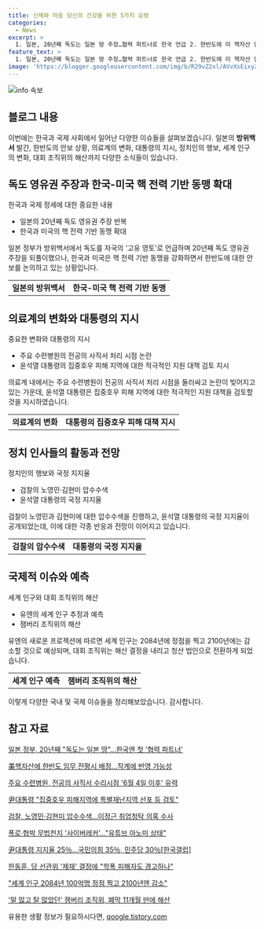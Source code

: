 ```yaml
---
title: 신체와 마음 당신의 건강을 위한 5가지 요령
categories:
  - News
excerpt: >
  1. 일본, 20년째 독도는 일본 땅 주장…협력 파트너로 한국 언급 2. 한반도에 미 핵자산 임무전평시 배정, 한미 핵·재래식 통합 훈련 강화 3. 주요 수련병원, 사직서 수리 시점 논란 4. 윤석열 대통령, 집중호우 피해注意…특별재난지역 선포 검토 5. 검찰, 노영민·김현미 압수수색…이정근 취업청탁 의혹 수사 6. 사이버 레커 문제에 유튜브 공방 7. 윤대통령 지지율 25%, 국민의힘 35%, 민주당 30% 8. 한동훈, 당 선관위 제재 반발 9. 유엔, 2084년 세계인구 100억명 정점 예상 10. 2023 새만금 세계스카우트잼버리대회 조직위 해산
feature_text: >
  1. 일본, 20년째 독도는 일본 땅 주장…협력 파트너로 한국 언급 2. 한반도에 미 핵자산 임무전평시 배정, 한미 핵·재래식 통합 훈련 강화 3. 주요 수련병원, 사직서 수리 시점 논란 4. 윤석열 대통령, 집중호우 피해注意…특별재난지역 선포 검토 5. 검찰, 노영민·김현미 압수수색…이정근 취업청탁 의혹 수사 6. 사이버 레커 문제에 유튜브 공방 7. 윤대통령 지지율 25%, 국민의힘 35%, 민주당 30% 8. 한동훈, 당 선관위 제재 반발 9. 유엔, 2084년 세계인구 100억명 정점 예상 10. 2023 새만금 세계스카우트잼버리대회 조직위 해산
image: 'https://blogger.googleusercontent.com/img/b/R29vZ2xl/AVvXsEixyZcFfHzMRdzZMjFBmAUKJYCLCGyLL1o632UiGVXcaFdKo_bkvkuCioo0uUKlGfBVcT3P84aROyZIXSBEx3Aw5nCQ3pTgDom1WDC4m8eifvWiAmWEEVb4x6G_l8C0QH225ldMjyaFvpxGEBGNO37VmDTDMHGhJPq73UglMfDca1-0aw/s1600/blogspot.png'
---
```


<p><img src="https://blogger.googleusercontent.com/img/b/R29vZ2xl/AVvXsEixyZcFfHzMRdzZMjFBmAUKJYCLCGyLL1o632UiGVXcaFdKo_bkvkuCioo0uUKlGfBVcT3P84aROyZIXSBEx3Aw5nCQ3pTgDom1WDC4m8eifvWiAmWEEVb4x6G_l8C0QH225ldMjyaFvpxGEBGNO37VmDTDMHGhJPq73UglMfDca1-0aw/s1600/blogspot.png" alt="info 속보" /></p>

<h2 data-ke-size="size26">블로그 내용</h2>

<p data-ke-size="size16">이번에는 한국과 국제 사회에서 일어난 다양한 이슈들을 살펴보겠습니다. 일본의 <b>방위백서</b> 발간, 한반도의 안보 상황, 의료계의 변화, 대통령의 지시, 정치인의 행보, 세계 인구의 변화, 대회 조직위의 해산까지 다양한 소식들이 있습니다.</p>

<h2 data-ke-size="size26">독도 영유권 주장과 한국-미국 핵 전력 기반 동맹 확대</h2>

<p data-ke-size="size16">한국과 국제 정세에 대한 중요한 내용</p>

<ul>
  <li>일본의 20년째 독도 영유권 주장 반복</li>
  <li>한국과 미국의 핵 전력 기반 동맹 확대</li>
</ul>

<p data-ke-size="size16">일본 정부가 방위백서에서 독도를 자국의 '고유 영토'로 언급하며 20년째 독도 영유권 주장을 되풀이했으나, 한국과 미국은 핵 전력 기반 동맹을 강화하면서 한반도에 대한 안보를 논의하고 있는 상황입니다.</p>

<table>
  <tr>
    <td style="text-align: center; height: 17px;"><b>일본의 방위백서</b></td>
    <td style="text-align: center; height: 17px;"><b>한국-미국 핵 전력 기반 동맹</b></td>
  </tr>
</table>

<h2 data-ke-size="size26">의료계의 변화와 대통령의 지시</h2>

<p data-ke-size="size16">중요한 변화와 대통령의 지시</p>

<ul>
  <li>주요 수련병원의 전공의 사직서 처리 시점 논란</li>
  <li>윤석열 대통령의 집중호우 피해 지역에 대한 적극적인 지원 대책 검토 지시</li>
</ul>

<p data-ke-size="size16">의료계 내에서는 주요 수련병원이 전공의 사직서 처리 시점을 둘러싸고 논란이 빚어지고 있는 가운데, 윤석열 대통령은 집중호우 피해 지역에 대한 적극적인 지원 대책을 검토할 것을 지시하였습니다.</p>

<table>
  <tr>
    <td style="text-align: center; height: 17px;"><b>의료계의 변화</b></td>
    <td style="text-align: center; height: 17px;"><b>대통령의 집중호우 피해 대책 지시</b></td>
  </tr>
</table>

<h2 data-ke-size="size26">정치 인사들의 활동과 전망</h2>

<p data-ke-size="size16">정치인의 행보와 국정 지지율</p>

<ul>
  <li>검찰의 노영민·김현미 압수수색</li>
  <li>윤석열 대통령의 국정 지지율</li>
</ul>

<p data-ke-size="size16">검찰이 노영민과 김현미에 대한 압수수색을 진행하고, 윤석열 대통령의 국정 지지율이 공개되었는데, 이에 대한 각종 반응과 전망이 이어지고 있습니다.</p>

<table>
  <tr>
    <td style="text-align: center; height: 17px;"><b>검찰의 압수수색</b></td>
    <td style="text-align: center; height: 17px;"><b>대통령의 국정 지지율</b></td>
  </tr>
</table>

<h2 data-ke-size="size26">국제적 이슈와 예측</h2>

<p data-ke-size="size16">세계 인구와 대회 조직위의 해산</p>

<ul>
  <li>유엔의 세계 인구 추정과 예측</li>
  <li>잼버리 조직위의 해산</li>
</ul>

<p data-ke-size="size16">유엔의 새로운 프로젝션에 따르면 세계 인구는 2084년에 정점을 찍고 2100년에는 감소할 것으로 예상되며, 대회 조직위는 해산 결정을 내리고 청산 법인으로 전환하게 되었습니다.</p>

<table>
  <tr>
    <td style="text-align: center; height: 17px;"><b>세계 인구 예측</b></td>
    <td style="text-align: center; height: 17px;"><b>잼버리 조직위의 해산</b></td>
  </tr>
</table>

<p data-ke-size="size16">이렇게 다양한 국내 및 국제 이슈들을 정리해보았습니다. 감사합니다.</p>

<h2 data-ke-size="size26">참고 자료</h2>

<p data-ke-size="size16"><a href="https://www.yna.co.kr/view/AKR20240711141351073">일본 정부, 20년째 "독도는 일본 땅"...한국엔 첫 '협력 파트너'</a></p>

<p data-ke-size="size16"><a href="https://www.yna.co.kr/view/AKR20240712051451504">美핵자산에 한반도 임무 전평시 배정...작계에 반영 가능성</a></p>

<p data-ke-size="size16"><a href="https://www.yna.co.kr/view/AKR20240712076200530">주요 수련병원, 전공의 사직서 수리시점 '6월 4일 이후' 유력</a></p>

<p data-ke-size="size16"><a href="https://www.yna.co.kr/view/AKR20240712081400001">尹대통령 "집중호우 피해지역에 특별재난지역 선포 등 검토"</a></p>

<p data-ke-size="size16"><a href="https://www.yna.co.kr/view/AKR20240712081351004">검찰, 노영민·김현미 압수수색…이정근 취업청탁 의혹 수사</a></p>

<p data-ke-size="size16"><a href="https://www.yna.co.kr/view/AKR20240712078900004">폭로·협박 무법천지 '사이버레커'…"유튜브 아노미 상태"</a></p>

<p data-ke-size="size16"><a href="https://www.yna.co.kr/view/AKR20240712077100001">尹대통령 지지율 25％…국민의힘 35％, 민주당 30％[한국갤럽]</a></p>

<p data-ke-size="size16"><a href="https://www.yna.co.kr/view/AKR20240712080500053">한동훈, 당 선관위 '제재' 결정에 "학폭 피해자도 경고하나"</a></p>

<p data-ke-size="size16"><a href="https://www.yna.co.kr/view/AKR20240712072500009">"세계 인구 2084년 100억명 정점 찍고 2100년엔 감소"</a></p>

<p data-ke-size="size16"><a href="https://www.yna.co.kr/view/AKR20240712079100530">'말 많고 탈 많았던' 잼버리 조직위, 폐막 11개월 만에 해산</a></p>
유용한 생활 정보가 필요하시다면, <a href="https://qoogle.tistory.com" rel="dofollow">qoogle.tistory.com</a>


